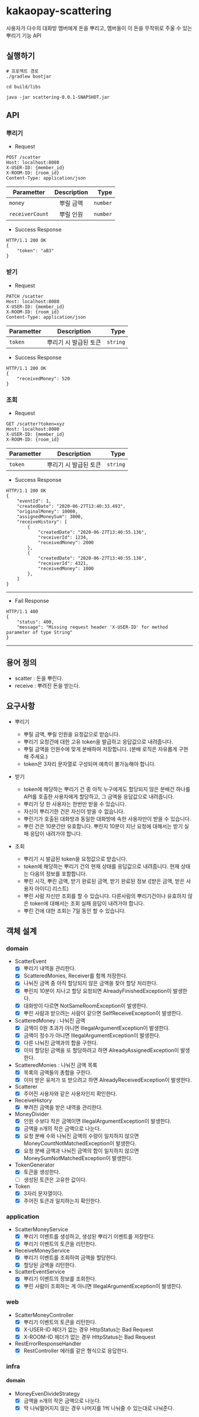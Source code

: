 # kakaopay-scattering 
사용자가 다수의 대화방 멤버에게 돈을 뿌리고, 멤버들이 이 돈을 무작위로 주울 수 있는 뿌리기 기능 API

## 실행하기
```
# 프로젝트 경로
./gradlew bootjar

cd build/libs

java -jar scattering-0.0.1-SNAPSHOT.jar
```

## API
### 뿌리기
- Request
```
POST /scatter
Host: localhost:8080
X-USER-ID: {member_id}
X-ROOM-ID: {room_id}
Content-Type: application/json
```
| Parametter | Description | Type |
|---|:---:|---:|
| `money` | 뿌릴 금액 | `number` |
| `receiverCount` | 뿌릴 인원 | `number` |
    
- Success Response
```
HTTP/1.1 200 OK
{
    "token": "aB3"
}
```

### 받기
- Request
```
PATCH /scatter
Host: localhost:8080
X-USER-ID: {member_id}
X-ROOM-ID: {room_id}
Content-Type: application/json
```
| Parametter | Description | Type |
|---|:---:|---:|
| `token` | 뿌리기 시 발급된 토큰 | `string` |
- Success Response
```
HTTP/1.1 200 OK
{
    "receivedMoney": 520
}
```

### 조회
- Request
```
GET /scatter?token=xyz
Host: localhost:8080
X-USER-ID: {member_id}
X-ROOM-ID: {room_id}
```
| Parametter | Description | Type |
|---|:---:|---:|
| `token` | 뿌리기 시 발급된 토큰 | `string` |
- Success Response
```
HTTP/1.1 200 OK
{
    "eventId": 1,
    "createdDate": "2020-06-27T13:40:33.493",
    "originalMoney": 10000,
    "assignedMoneySum": 3000,
    "receiveHistory": [
        {
            "createdDate": "2020-06-27T13:40:55.136",
            "receiverId": 1234,
            "receivedMoney": 2000
        },
        {
            "createdDate": "2020-06-27T13:40:55.136",
            "receiverId": 4321,
            "receivedMoney": 1000
        },
    ]
}
```
---
- Fail Response
```
HTTP/1.1 400
{
    "status": 400,
    "message": "Missing request header 'X-USER-ID' for method parameter of type String"
}
```
---

## 용어 정의
- scatter : 돈을 뿌린다.
- receive : 뿌려진 돈을 받는다.

## 요구사항
- 뿌리기
    - 뿌릴 금액, 뿌릴 인원을 요청값으로 받습니다.
    - 뿌리기 요청건에 대한 고유 token을 발급하고 응답값으로 내려줍니다.
    - 뿌릴 금액을 인원수에 맞게 분배하여 저장합니다. (분배 로직은 자유롭게 구현해 주세요.)
    - token은 3자리 문자열로 구성되며 예측이 불가능해야 합니다.
    
- 받기
    - token에 해당하는 뿌리기 건 중 아직 누구에게도 할당되지 않은 분배건 하나를 API를 호출한 사용자에게 할당하고, 그 금액을 응답값으로 내려줍니다.
    - 뿌리기 당 한 사용자는 한번만 받을 수 있습니다.
    - 자신이 뿌리기한 건은 자신이 받을 수 없습니다.
    - 뿌린기가 호출된 대화방과 동일한 대화방에 속한 사용자만이 받을 수 있습니다.
    - 뿌린 건은 10분간만 유효합니다. 뿌린지 10분이 지난 요청에 대해서는 받기 실패 응답이 내려가야 합니다.
    
- 조회
    - 뿌리기 시 발급된 token을 요청값으로 받습니다.
    - token에 해당하는 뿌리기 건의 현재 상태를 응답값으로 내려줍니다. 현재 상태는 다음의 정보를 포함합니다.
    -  뿌린 시각, 뿌린 금액, 받기 완료된 금액, 받기 완료된 정보 (\[받은 금액, 받은 사용자 아이디\] 리스트)
    - 뿌린 사람 자신만 조회를 할 수 있습니다. 다른사람의 뿌리기건이나 유효하지 않은 token에 대해서는 조회 실패 응답이 내려가야 합니다.
    - 뿌린 건에 대한 조회는 7일 동안 할 수 있습니다.

## 객체 설계
### domain
- ScatterEvent
    - [x] 뿌리기 내역을 관리한다.
    - [x] ScatteredMonies, Receiver를 함께 저장한다.
    - [x] 나눠진 금액 중 아직 할당되지 않은 금액을 찾아 할당 처리한다.
    - [x] 뿌린지 10분이 지나고 할당 요청되면 AlreadyFinishedException이 발생한다.
    - [x] 대화방이 다르면 NotSameRoomException이 발생한다.
    - [x] 뿌린 사람과 받으려는 사람이 같으면 SelfReceiveException이 발생한다.
- ScatteredMoney : 나눠진 금액
    - [x] 금액이 0원 초과가 아니면 IllegalArgumentException이 발생한다.
    - [x] 금액이 정수가 아니면 IllegalArgumentException이 발생한다.
    - [x] 다른 나눠진 금액과의 합을 구한다.
    - [x] 이미 할당된 금액을 또 할당하려고 하면 AlreadyAssignedException이 발생한다.
- ScatteredMonies : 나눠진 금액 목록
    - [x] 목록의 금액들의 총합을 구한다.
    - [x] 이미 받은 유저가 또 받으려고 하면 AlreadyReceivedException이 발생한다.
- Scatterer
    - [x] 주어진 사용자와 같은 사용자인지 확인한다.
- ReceiveHistory
    - [x] 뿌려진 금액을 받은 내역을 관리한다.
- MoneyDivider
    - [x] 인원 수보다 작은 금액이면 IllegalArgumentException이 발생한다.
    - [x] 금액을 n개의 작은 금액으로 나눈다.
    - [x] 요청 분배 수와 나눠진 금액의 수량이 일치하지 않으면 MoneyCountNotMatchedException이 발생한다.
    - [x] 요청 분배 금액과 나눠진 금액의 합이 일치하지 않으면 MoneySumNotMatchedException이 발생한다.
- TokenGenerator
    - [x] 토큰을 생성한다.
    - [ ] 생성된 토큰은 고유한 값이다.
- Token
    - [x] 3자리 문자열이다.
    - [x] 주어진 토큰과 일치하는지 확인한다.
### application
- ScatterMoneyService
    - [x] 뿌리기 이벤트를 생성하고, 생성된 뿌리기 이벤트를 저장한다.
    - [x] 뿌리기 이벤트의 토큰을 리턴한다.
- ReceiveMoneyService
    - [x] 뿌리기 이벤트를 조회하여 금액을 할당한다.
    - [x] 할당된 금액을 리턴한다.
- ScatterEventService
    - [x] 뿌리기 이벤트의 정보를 조회한다.
    - [x] 뿌린 사람이 조회하는 게 아니면 IllegalArgumentException이 발생한다.
### web
- ScatterMoneyController
    - [x] 뿌리기 이벤트의 토큰을 리턴한다.
    - [x] X-USER-ID 헤더가 없는 경우 HttpStatus는 Bad Request
    - [x] X-ROOM-ID 헤더가 없는 경우 HttpStatus는 Bad Request
- RestErrorResponseHandler
    - [x] RestController 에러를 같은 형식으로 응답한다.
### infra
#### domain
- MoneyEvenDivideStrategy
    - [x] 금액을 n개의 작은 금액으로 나눈다.
    - [x] 딱 나눠떨어지지 않는 경우 나머지를 1씩 나눠줄 수 있는대로 나눠준다.